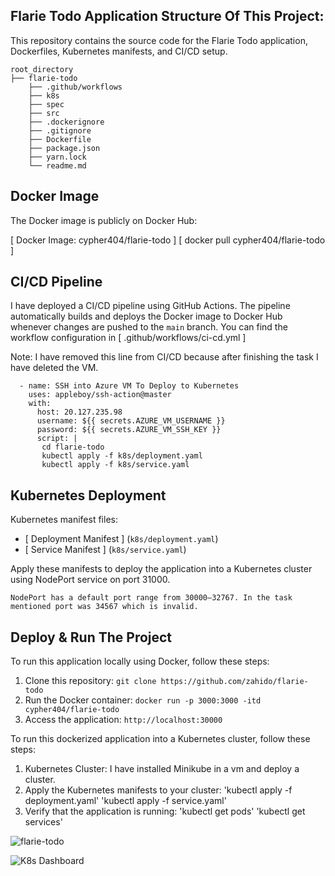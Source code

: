 ## Flarie Todo Application Structure Of This Project:

This repository contains the source code for the Flarie Todo application, Dockerfiles, Kubernetes manifests, and CI/CD setup.

```
root_directory
├── flarie-todo
    ├── .github/workflows
    ├── k8s
    ├── spec
    ├── src
    ├── .dockerignore
    ├── .gitignore
    ├── Dockerfile
    ├── package.json
    ├── yarn.lock
    └── readme.md
```

## Docker Image

The Docker image is publicly on Docker Hub:

[ Docker Image: cypher404/flarie-todo ] [ docker pull cypher404/flarie-todo ]

## CI/CD Pipeline

I have deployed a CI/CD pipeline using GitHub Actions. The pipeline automatically builds and deploys the Docker image to Docker Hub whenever changes are pushed to the `main` branch.
You can find the workflow configuration in [ .github/workflows/ci-cd.yml ]

Note: I have removed this line from CI/CD because after finishing the task I have deleted the VM.

      - name: SSH into Azure VM To Deploy to Kubernetes
        uses: appleboy/ssh-action@master
        with:
          host: 20.127.235.98
          username: ${{ secrets.AZURE_VM_USERNAME }}
          password: ${{ secrets.AZURE_VM_SSH_KEY }}
          script: |
           cd flarie-todo
           kubectl apply -f k8s/deployment.yaml
           kubectl apply -f k8s/service.yaml

## Kubernetes Deployment

Kubernetes manifest files:

- [ Deployment Manifest ]  (`k8s/deployment.yaml`)
- [ Service Manifest ]     (`k8s/service.yaml`)

Apply these manifests to deploy the application into a Kubernetes cluster using NodePort service on port 31000.

``NodePort has a default port range from 30000–32767. In the task mentioned port was 34567 which is invalid.``

## Deploy & Run The Project

To run this application locally using Docker, follow these steps:

1. Clone this repository: `git clone https://github.com/zahido/flarie-todo`
2. Run the Docker container: `docker run -p 3000:3000 -itd cypher404/flarie-todo`
4. Access the application: `http://localhost:30000`

To run this dockerized application into a Kubernetes cluster, follow these steps:

1. Kubernetes Cluster: I have installed Minikube in a vm and deploy a cluster.
2. Apply the Kubernetes manifests to your cluster: 'kubectl apply -f deployment.yaml' 'kubectl apply -f service.yaml'
3. Verify that the application is running: 'kubectl get pods' 'kubectl get services'



![flarie-todo](https://github.com/zahido/flarie-todo/assets/64963508/2e2e8d07-2d7d-4744-8b9e-272f7450772a)


![K8s Dashboard](https://github.com/zahido/flarie-todo/assets/64963508/b83d23aa-a45c-48db-a556-fa394381ed28)
